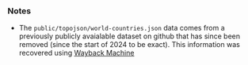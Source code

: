 ### Notes

- The `public/topojson/world-countries.json` data comes from a previously publicly avaialable dataset on github that has since been removed (since the start of 2024 to be exact). This information was recovered using [Wayback Machine](https://web.archive.org/web/20230222110940/https://raw.githubusercontent.com/deldersveld/topojson/master/world-countries.json)
